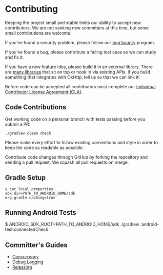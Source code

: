 Contributing
============

Keeping the project small and stable limits our ability to accept new contributors. We are not
seeking new committers at this time, but some small contributions are welcome.

If you've found a security problem, please follow our [bug bounty][security] program.

If you've found a bug, please contribute a failing test case so we can study and fix it.

If you have a new feature idea, please build it in an external library. There are
[many libraries][works_with_okhttp] that sit on top or hook in via existing APIs. If you build
something that integrates with OkHttp, tell us so that we can link it!

Before code can be accepted all contributors must complete our
[Individual Contributor License Agreement (CLA)][cla].


Code Contributions
------------------

Get working code on a personal branch with tests passing before you submit a PR:

```
./gradlew clean check
```

Please make every effort to follow existing conventions and style in order to keep the code as
readable as possible.

Contribute code changes through GitHub by forking the repository and sending a pull request. We
squash all pull requests on merge.


Gradle Setup
------------

```
$ cat local.properties
sdk.dir=PATH_TO_ANDROID_HOME/sdk
org.gradle.caching=true
```

Running Android Tests
---------------------

$ ANDROID_SDK_ROOT=PATH_TO_ANDROID_HOME/sdk ./gradlew :android-test:connectedCheck

Committer's Guides
------------------

 * [Concurrency][concurrency]
 * [Debug Logging][debug_logging]
 * [Releasing][releasing]

 [cla]: https://spreadsheets.google.com/spreadsheet/viewform?formkey=dDViT2xzUHAwRkI3X3k5Z0lQM091OGc6MQ&ndplr=1
 [concurrency]: http://square.github.io/okhttp/concurrency/
 [debug_logging]: http://square.github.io/okhttp/debug_logging/
 [releasing]: http://square.github.io/okhttp/releasing/
 [security]: http://square.github.io/okhttp/security/
 [works_with_okhttp]: http://square.github.io/okhttp/works_with_okhttp/
 [okhttp_build]: https://github.com/square/okhttp/blob/master/okhttp/build.gradle
